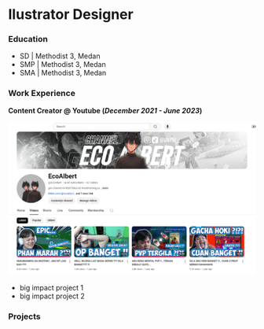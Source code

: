 # Ilustrator Designer

### Education
- SD  | Methodist 3, Medan
- SMP | Methodist 3, Medan
- SMA | Methodist 3, Medan

### Work Experience
**Content Creator @ Youtube (_December 2021 - June 2023_)**

![Image](/Cuplikan%20layar%202024-11-14%20140239.png)

- big impact project 1
- big impact project 2

### Projects
